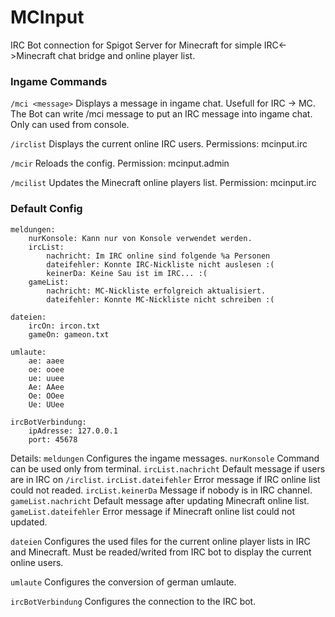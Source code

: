 # MCInput
IRC Bot connection for Spigot Server for Minecraft for simple IRC<->Minecraft chat bridge and online player list.

### Ingame Commands
`/mci <message>`
Displays a message in ingame chat. Usefull for IRC -> MC. The Bot can write /mci message to put an IRC message into ingame chat. Only can used from console.

`/irclist`
Displays the current online IRC users.
Permissions: mcinput.irc

`/mcir`
Reloads the config.
Permission: mcinput.admin

`/mcilist`
Updates the Minecraft online players list.
Permission: mcinput.irc

### Default Config
```
meldungen:
    nurKonsole: Kann nur von Konsole verwendet werden.
    ircList:
        nachricht: Im IRC online sind folgende %a Personen
        dateifehler: Konnte IRC-Nickliste nicht auslesen :(
        keinerDa: Keine Sau ist im IRC... :(
    gameList:
        nachricht: MC-Nickliste erfolgreich aktualisiert.
        dateifehler: Konnte MC-Nickliste nicht schreiben :(

dateien:
    ircOn: ircon.txt
    gameOn: gameon.txt

umlaute:
    ae: aaee
    oe: ooee
    ue: uuee
    Ae: AAee
    Oe: OOee
    Ue: UUee

ircBotVerbindung:
    ipAdresse: 127.0.0.1
    port: 45678
```

Details:
`meldungen`
Configures the ingame messages.
`nurKonsole`
Command can be used only from terminal.
`ircList.nachricht`
Default message if users are in IRC on `/irclist`.
`ircList.dateifehler`
Error message if IRC online list could not readed.
`ircList.keinerDa`
Message if nobody is in IRC channel.
`gameList.nachricht`
Default message after updating Minecraft online list.
`gameList.dateifehler`
Error message if Minecraft online list could not updated.

`dateien`
Configures the used files for the current online player lists in IRC and Minecraft. Must be readed/writed from IRC bot to display the current online users.

`umlaute`
Configures the conversion of german umlaute.

`ircBotVerbindung`
Configures the connection to the IRC bot.